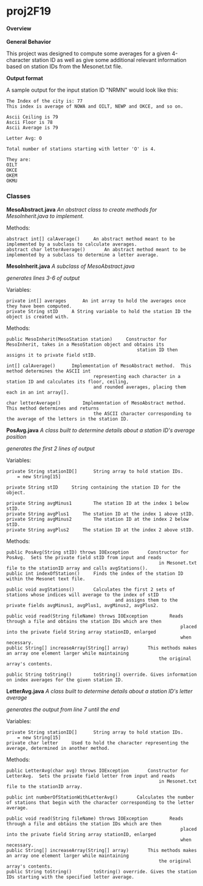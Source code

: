 # proj2F19

#### Overview

**General Behavior**

This project was designed to compute some averages for a given 4-character station ID as well as give some additional relevant information based on station IDs from the Mesonet.txt file.

**Output format**

A sample output for the input station ID "NRMN" would look like this:

	The Index of the city is: 77
	This index is average of NOWA and OILT, NEWP and OKCE, and so on.

	Ascii Ceiling is 79
	Ascii Floor is 78
	Ascii Average is 79

	Letter Avg: O

	Total number of stations starting with letter 'O' is 4.

	They are:
	OILT
	OKCE
	OKEM
	OKMU

### Classes

**MesoAbstract.java**	*An abstract class to create methods for MesoInherit.java to implement.*

Methods:
	
	abstract int[] calAverage()		An abstract method meant to be implemented by a subclass to calculate averages.
	abstract char letterAverage()		An abstract method meant to be implemented by a subclass to determine a letter average.
	
**MesoInherit.java**	*A subclass of MesoAbstract.java*

*generates lines 3-6 of output*

Variables:

	private int[] averages		An int array to hold the averages once they have been computed.
	private String stID		A String variable to hold the station ID the object is created with.

Methods:

	public MesoInherit(MesoStation station)		Constructor for MesoInherit, takes in a MesoStation object and obtains its 
													station ID then assigns it to private field stID.  
												
	int[] calAverage()		Implementation of MesoAbstract method.  This method determines the ASCII int 
									representing each character in a station ID and calculates its floor, ceiling, 
									and rounded averages, placing them each in an int array[].
												
	char letterAverage()		Implementation of MesoAbstract method.  This method determines and returns 
									the ASCII character corresponding to the average of the letters in the station ID.
												
**PosAvg.java**	*A class built to determine details about a station ID's average position*

*generates the first 2 lines of output*

Variables:

	private String stationID[]		String array to hold station IDs.
		= new String[15]
		
	private String stID		String containing the station ID for the object.
	
	private String avgMinus1		The station ID at the index 1 below stID.
	private String avgPlus1		The station ID at the index 1 above stID.
	private String avgMinus2		The station ID at the index 2 below stID.
	private String avgPlus2		The station ID at the index 2 above stID.
	
Methods:

	public PosAvg(String stID) throws IOException		Constructor for PosAvg.  Sets the private field stID from input and reads 
															in Mesonet.txt file to the stationID array and calls avgStations().
	public int indexOfStation()		Finds the index of the station ID within the Mesonet text file.
	
	public void avgStations()		Calculates the first 2 sets of stations whose indices will average to the index of stID 
											and assigns them to the private fields avgMinus1, avgPlus1, avgMinus2, avgPlus2.
	
	public void read(String fileName) throws IOException		Reads through a file and obtains the station IDs which are then 
																	placed into the private field String array stationID, enlarged 
																	when necessary.
	public String[] increaseArray(String[] array)		This methods makes an array one element larger while maintaining 
															the original array's contents.
	
	public String toString()		toString() override. Gives information on index averages for the given station ID.
	
**LetterAvg.java**	*A class built to determine details about a station ID's letter average*

*generates the output from line 7 until the end*

Variables:

	private String stationID[]		String array to hold station IDs.
		= new String[15]
	private char letter		Used to hold the character representing the average, determined in another method.
	
Methods:

	public LetterAvg(char avg) throws IOException		Constructor for LetterAvg.  Sets the private field letter from input and reads 
															in Mesonet.txt file to the stationID array.
	
	public int numberOfStationWithLetterAvg()		Calculates the number of stations that begin with the character corresponding to the letter average.
	
	public void read(String fileName) throws IOException		Reads through a file and obtains the station IDs which are then 
																	placed into the private field String array stationID, enlarged 
																	when necessary.
	public String[] increaseArray(String[] array)		This methods makes an array one element larger while maintaining 
															the original array's contents.
	public String toString()		toString() override. Gives the station IDs starting with the specified letter average.
	